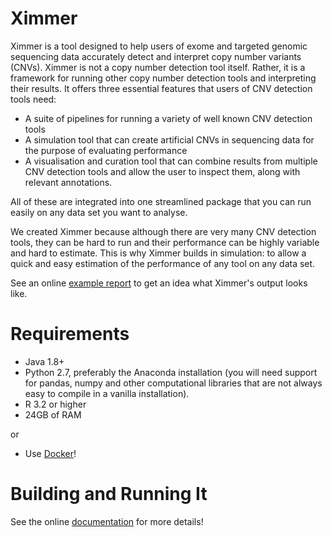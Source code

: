 Ximmer
======


Ximmer is a tool designed to help users of exome and targeted genomic
sequencing data accurately detect and interpret copy number variants (CNVs).
Ximmer is not a copy number detection tool itself. Rather, it is a framework
for running other copy number detection tools and interpreting their results.
It offers three essential features that users of CNV detection tools need:

 * A suite of pipelines for running a variety of well known CNV detection tools
 * A simulation tool that can create artificial CNVs in sequencing data for 
   the purpose of evaluating performance
 * A visualisation and curation tool that can combine results from multiple 
   CNV detection tools and allow the user to inspect them, along with 
   relevant annotations.

All of these are integrated into one streamlined package that you can run
easily on any data set you want to analyse.

We created Ximmer because although there are very many CNV detection tools,
they can be hard to run and their performance can be highly variable and
hard to estimate. This is why Ximmer builds in simulation: to allow 
a quick and easy estimation of the performance of any tool on any data set.

See an online [example report](http://example.ximmer.org) to get an idea what 
Ximmer's output looks like.


Requirements
============

 * Java 1.8+ 
 * Python 2.7, preferably the Anaconda installation (you will need
   support for pandas, numpy and other computational libraries that
   are not always easy to compile in a vanilla installation).
 * R 3.2 or higher
 * 24GB of RAM

or 

 * Use [Docker](https://ssadedin.github.io/ximmer/docker.html)!


Building and Running It
=======================

See the online [documentation](https://ssadedin.github.io/ximmer/) for more details!



